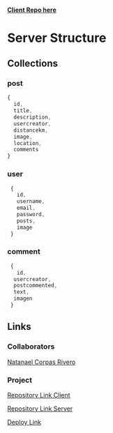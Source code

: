 #### [Client Repo here](https://github.com/ncorpas88/Rideo-project-client.git)

# Server Structure

## Collections

### post

```javascript
{
  id,
  title,
  description,
  usercreator,
  distancekm,
  image,
  location,
  comments
}
```

### user

```javascript
 {
   id,
   username,
   email,
   password,
   posts,
   image
 }
```
### comment
```javascript
 {
   id,
  usercreator,
  postcommented,
  text,
  imagen
 }
```

## Links

### Collaborators

[Natanael Corpas Rivero](https://github.com/ncorpas88)


### Project

[Repository Link Client](https://github.com/ncorpas88/Rideo-project-client.git)

[Repository Link Server](https://github.com/ncorpas88/express-server-Rideo.git)

[Deploy Link](https://bikestore-app.netlify.app/)